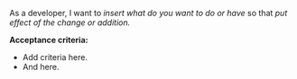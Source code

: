 As a developer, I want to _insert what do you want to do or have_ so that _put effect of the change or addition._

**Acceptance criteria:**

 - Add criteria here.
 - And here.


